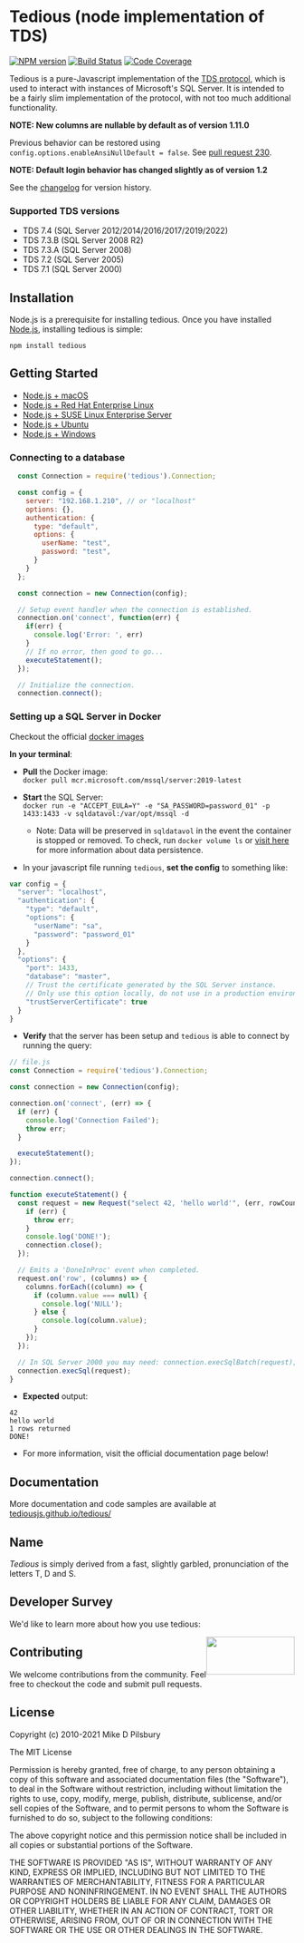 # Tedious (node implementation of TDS)
[![NPM version](https://badge.fury.io/js/tedious.svg)](http://badge.fury.io/js/tedious) [![Build Status](https://ci.appveyor.com/api/projects/status/ike3p58hljpyffrl?svg=true)](https://ci.appveyor.com/project/tediousjs/tedious) [![Code Coverage](https://codecov.io/gh/tediousjs/tedious/badge.svg)](https://codecov.io/gh/tediousjs/tedious)


Tedious is a pure-Javascript implementation of the [TDS protocol](http://msdn.microsoft.com/en-us/library/dd304523.aspx),
which is used to interact with instances of Microsoft's SQL Server. It is intended to be a fairly slim implementation of the protocol, with not too much additional functionality.

**NOTE: New columns are nullable by default as of version 1.11.0**

Previous behavior can be restored using `config.options.enableAnsiNullDefault = false`. See [pull request 230](https://github.com/tediousjs/tedious/pull/230).

**NOTE: Default login behavior has changed slightly as of version 1.2**

See the [changelog](https://github.com/tediousjs/tedious/releases) for version history.


### Supported TDS versions

- TDS 7.4 (SQL Server 2012/2014/2016/2017/2019/2022)
- TDS 7.3.B (SQL Server 2008 R2)
- TDS 7.3.A (SQL Server 2008)
- TDS 7.2 (SQL Server 2005)
- TDS 7.1 (SQL Server 2000)

## Installation

Node.js is a prerequisite for installing tedious. Once you have installed [Node.js](https://nodejs.org/), installing tedious is simple:

    npm install tedious

## Getting Started
- [Node.js + macOS](https://www.microsoft.com/en-us/sql-server/developer-get-started/node/mac/)
- [Node.js + Red Hat Enterprise Linux](https://www.microsoft.com/en-us/sql-server/developer-get-started/node/rhel/)
- [Node.js + SUSE Linux Enterprise Server](https://www.microsoft.com/en-us/sql-server/developer-get-started/node/sles/)
- [Node.js + Ubuntu](https://www.microsoft.com/en-us/sql-server/developer-get-started/node/ubuntu/)
- [Node.js + Windows](https://www.microsoft.com/en-us/sql-server/developer-get-started/node/windows/)

### Connecting to a database
```js
  const Connection = require('tedious').Connection;

  const config = {
    server: "192.168.1.210", // or "localhost"
    options: {},
    authentication: {
      type: "default",
      options: {
        userName: "test",
        password: "test",
      }
    }
  };

  const connection = new Connection(config);

  // Setup event handler when the connection is established.
  connection.on('connect', function(err) {
    if(err) {
      console.log('Error: ', err)
    }
    // If no error, then good to go...
    executeStatement();
  });

  // Initialize the connection.
  connection.connect();
```
### Setting up a SQL Server in Docker
Checkout the official [docker images](https://hub.docker.com/_/microsoft-mssql-server)

**In your terminal**: </br>
- **Pull** the Docker image: </br>
`docker pull mcr.microsoft.com/mssql/server:2019-latest`

- **Start** the SQL Server: </br>
`docker run -e "ACCEPT_EULA=Y" -e "SA_PASSWORD=password_01" -p 1433:1433 -v sqldatavol:/var/opt/mssql -d`
    - Note: Data will be preserved in `sqldatavol` in the event the container is stopped or removed. To check, run `docker volume ls` or [visit here](https://www.darrinbishop.com/blog/2021/02/step-by-step-win10-and-sql-server-with-docker-volumes/) for more information about data persistence.
- In your javascript file running `tedious`, **set the config** to something like:
```js
var config = {
  "server": "localhost",
  "authentication": {
    "type": "default",
    "options": {
      "userName": "sa",
      "password": "password_01"
    }
  },
  "options": {
    "port": 1433,
    "database": "master",
    // Trust the certificate generated by the SQL Server instance.
    // Only use this option locally, do not use in a production environment.
    "trustServerCertificate": true
  }
}
```
- **Verify** that the server has been setup and `tedious` is able to connect by running the query:
```js
// file.js
const Connection = require('tedious').Connection;

const connection = new Connection(config);

connection.on('connect', (err) => {
  if (err) {
    console.log('Connection Failed');
    throw err;
  }

  executeStatement();
});

connection.connect();

function executeStatement() {
  const request = new Request("select 42, 'hello world'", (err, rowCount) => {
    if (err) {
      throw err;
    }
    console.log('DONE!');
    connection.close();
  });

  // Emits a 'DoneInProc' event when completed.
  request.on('row', (columns) => {
    columns.forEach((column) => {
      if (column.value === null) {
        console.log('NULL');
      } else {
        console.log(column.value);
      }
    });
  });

  // In SQL Server 2000 you may need: connection.execSqlBatch(request);
  connection.execSql(request);
}
```
- **Expected** output: </br>
```
42
hello world
1 rows returned
DONE!
```

- For more information, visit the official documentation page below!
<a name="documentation"></a>
## Documentation
More documentation and code samples are available at [tediousjs.github.io/tedious/](http://tediousjs.github.io/tedious/)

<a name="name"></a>
## Name
_Tedious_ is simply derived from a fast, slightly garbled, pronunciation of the letters T, D and S.

## Developer Survey

We'd like to learn more about how you use tedious:

<a href="https://aka.ms/mssqltedioussurvey"><img style="float: right;"  height="67" width="156" src="https://sqlchoice.blob.core.windows.net/sqlchoice/static/images/survey.png"></a>

<a name="contributing"></a>
## Contributing
We welcome contributions from the community. Feel free to checkout the code and submit pull requests.

<a name="license"></a>
## License

Copyright (c) 2010-2021 Mike D Pilsbury

The MIT License

Permission is hereby granted, free of charge, to any person obtaining a copy of this software and associated documentation files (the "Software"), to deal in the Software without restriction, including without limitation the rights to use, copy, modify, merge, publish, distribute, sublicense, and/or sell copies of the Software, and to permit persons to whom the Software is furnished to do so, subject to the following conditions:

The above copyright notice and this permission notice shall be included in all copies or substantial portions of the Software.

THE SOFTWARE IS PROVIDED "AS IS", WITHOUT WARRANTY OF ANY KIND, EXPRESS OR IMPLIED, INCLUDING BUT NOT LIMITED TO THE WARRANTIES OF MERCHANTABILITY, FITNESS FOR A PARTICULAR PURPOSE AND NONINFRINGEMENT. IN NO EVENT SHALL THE AUTHORS OR COPYRIGHT HOLDERS BE LIABLE FOR ANY CLAIM, DAMAGES OR OTHER LIABILITY, WHETHER IN AN ACTION OF CONTRACT, TORT OR OTHERWISE, ARISING FROM, OUT OF OR IN CONNECTION WITH THE SOFTWARE OR THE USE OR OTHER DEALINGS IN THE SOFTWARE.
